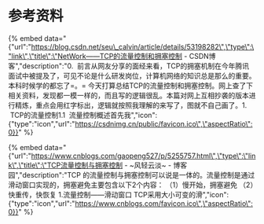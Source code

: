 # 参考资料

{% embed data="{\"url\":\"https://blog.csdn.net/seu\_calvin/article/details/53198282\",\"type\":\"link\",\"title\":\"NetWork——TCP的流量控制和拥塞控制 - CSDN博客\",\"description\":\"0.  前言从网友分享的面经来看，TCP的拥塞机制在今年腾讯面试中被提及了，可见不论是什么研发岗位，计算机网络的知识总是那么的重要。本科时候学的都忘了=。= 今天打算总结TCP的流量控制和拥塞控制。网上查了下相关资料，发现都一模一样的，而且写的逻辑很乱。本篇对网上互相抄袭的版本进行精炼，重点会用红字标出，逻辑就按照我理解的来写了，图就不自己画了。1.  TCP的流量控制1.1  流量控制概述首先我\",\"icon\":{\"type\":\"icon\",\"url\":\"https://csdnimg.cn/public/favicon.ico\",\"aspectRatio\":0}}" %}

{% embed data="{\"url\":\"https://www.cnblogs.com/gaopeng527/p/5255757.html\",\"type\":\"link\",\"title\":\"TCP流量控制与拥塞控制 - ~风轻云淡~ - 博客园\",\"description\":\"TCP 的流量控制与拥塞控制可以说是一体的。流量控制是通过滑动窗口实现的，拥塞避免主要包含以下2个内容： （1）慢开始，拥塞避免 （2）快重传，快恢复 1.流量控制——滑动窗口 TCP采用大小可变的滑\",\"icon\":{\"type\":\"icon\",\"url\":\"https://www.cnblogs.com/favicon.ico\",\"aspectRatio\":0}}" %}

